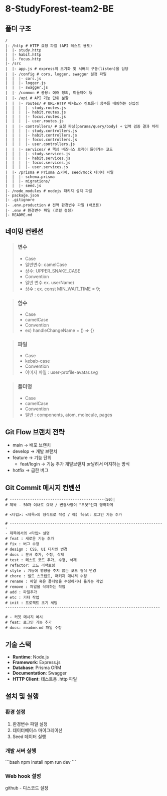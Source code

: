 # 8-StudyForest-team2-BE

## 폴더 구조
```text
/
|- /http # HTTP 요청 파일 (API 테스트 용도)
|  |- study.http
|  |- habit.http
|  |- focus.http
|- /src
|  |- app.js # express의 초기화 및 서버의 구동(listen)을 담당
|  |- /config # cors, logger, swagger 설정 파일
|  |  |- cors.js
|  |  |- logger.js
|  |  |- swagger.js
|  |- /common # 공용: 에러 정의, 미들웨어 등
|  |- /api # API 기능 단위 분할
|  |  |- routes/ # URL·HTTP 메서드와 컨트롤러 함수를 매핑하는 진입점
|  |  |  |- study.routes.js
|  |  |  |- habit.routes.js
|  |  |  |- focus.routes.js
|  |  |  |- user.routes.js
|  |  |- controllers/ # 요청 파싱(params/query/body) + 입력 검증 결과 처리
|  |  |  |- study.controllers.js
|  |  |  |- habit.controllers.js
|  |  |  |- focus.controllers.js
|  |  |  |- user.controllers.js
|  |  |- services/ # 핵심 비즈니스 로직이 들어가는 코드
|  |  |  |- study.services.js
|  |  |  |- habit.services.js
|  |  |  |- focus.services.js
|  |  |  |- user.services.js
|  |- /prisma # Prisma 스키마, seed/mock 데이터 파일
|  |  |- schema.prisma
|  |  |- migrations/
|  |  |- seed.js
|- /node_modules # nodejs 패키지 설치 파일
|- package.json
|- .gitignore
|- .env.production # 전역 환경변수 파일 (배포용)
|- .env # 환경변수 파일 (로컬 설정) 
|- README.md
```

## 네이밍 컨벤션
> ### 변수
> - Case
>  - 일반변수: camelCase
>  - 상수: UPPER_SNAKE_CASE
> - Convention
>  - 일반 변수 ex. userName)
>  - 상수 : ex. const MIN_WAIT_TIME = 9;

> ### 함수
>- Case
>  - camelCase
>- Convention
>  - ex) handleChangeName = () ⇒ {}

>### 파일
>- Case
>  - kebab-case
>- Convention
>  - 이미지 파일 : user-profile-avatar.svg

>### 폴더명
>- Case
>  - camelCase
>- Convention
>  - 일반 : components, atom, molecule, pages

## Git Flow 브랜치 전략
- main → 배포 브랜치
- develop → 개발 브랜치
- feature → 기능 단위
  - feat/login → 기능 추가 개발브랜치 pr날려서 머지하는 방식
- hotfix → 급한 버그

## Git Commit 메시지 컨벤션
```text
# ------------------------------------------(50)|
# 제목 - 50자 이내로 요약 / 변경사항이 "무엇"인지 명확하게

# <타입>: <제목>의 형식으로 작성 / 예) feat: 로그인 기능 추가

# ---------------------------------------------------------------------
- 제목에서의 <타입> 설명
# feat : 새로운 기능 추가
# fix : 버그 수정
# design : CSS, UI 디자인 변경
# docs : 문서 추가, 수정, 삭제
# test : 테스트 코드 추가, 수정, 삭제
# refactor: 코드 리팩토링
# style : 기능에 영향을 주지 않는 코드 형식 변경
# chore : 빌드 스크립트, 패키지 매니저 수정
# rename : 파일 혹은 폴더명을 수정하거나 옮기는 작업
# remove : 파일을 삭제하는 작업
# add : 파일추가
# etc : 기타 작업
# init : 프로젝트 초기 세팅
---------------------------------------------------------------------

# - 커밋 메시지 예시
# feat: 로그인 기능 추가
# docs: readme.md 파일 수정
```

## 기술 스택
- **Runtime**: Node.js
- **Framework**: Express.js
- **Database**: Prisma ORM
- **Documentation**: Swagger
- **HTTP Client**: 테스트용 .http 파일

## 설치 및 실행

### 환경 설정
1. 환경변수 파일 설정
2. 데이터베이스 마이그레이션
3. Seed 데이터 실행

### 개발 서버 실행
\`\`\`bash
npm install
npm run dev
\`\`\`

### Web hook 설정
github - 디스코드 설정
